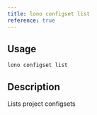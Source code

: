 ```yaml
---
title: lono configset list
reference: true
---
```


## Usage

    lono configset list

## Description

Lists project configsets



